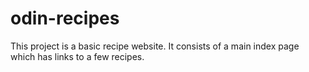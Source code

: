 # odin-recipes
This project is a basic recipe website.
It consists of a main index page which has links to a few recipes.